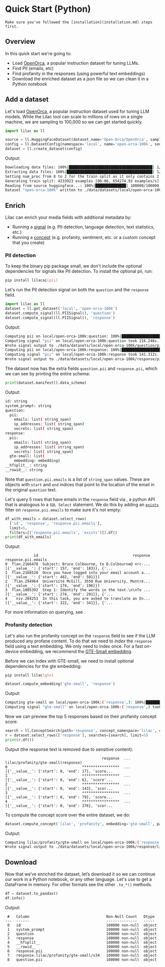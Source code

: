 # Quick Start (Python)

```{tip}
Make sure you've followed the [installation](installation.md) steps first.
```

## Overview

In this quick start we're going to:

- Load [OpenOrca](https://huggingface.co/datasets/Open-Orca/OpenOrca), a popular instruction dataset
  for tuning LLMs.
- Find PII (emails, etc)
- Find profanity in the responses (using powerful text embeddings)
- Download the enriched dataset as a json file so we can clean it in a Python notebook

## Add a dataset

Let's load [OpenOrca](https://huggingface.co/datasets/Open-Orca/OpenOrca), a popular instruction
dataset used for tuning LLM models. While the Lilac tool can scale to millions of rows on a single
machine, we are sampling to 100,000 so we can get started quickly.

```python
import lilac as ll

source = ll.HuggingFaceDataset(dataset_name='Open-Orca/OpenOrca', sample_size=100_000)
config = ll.DatasetConfig(namespace='local', name='open-orca-100k', source=source)
dataset = ll.create_dataset(config)
```

Output:

```sh
Downloading data files: 100%|██████████████████████████████████████| 1/1 [05:14<00:00, 314.85s/it]
Extracting data files: 100%|███████████████████████████████████████| 1/1 [00:00<00:00, 318.98it/s]
Setting num_proc from 8 to 2 for the train split as it only contains 2 shards.
Generating train split: 4233923 examples [00:06, 654274.93 examples/s]
Reading from source huggingface...: 100%|██████████████| 100000/100000 [00:03<00:00, 30124.10it/s]
Dataset "open-orca-100k" written to ./data/datasets/local/open-orca-100k
```

## Enrich

Lilac can enrich your media fields with additional metadata by:

- Running a [signal](../signals/signals.md) (e.g. PII detection, language detection, text
  statistics, etc.)
- Running a [concept](../concepts/concepts.md) (e.g. profanity, sentiment, etc. or a custom concept
  that you create)

### PII detection

To keep the binary pip package small, we don't include the optional dependencies for signals like
PII detection. To install the optional pii, run:

```sh
pip install lilacai[pii]
```

Let's run the PII detection signal on both the `question` and the `response` field.

```python
import lilac as ll
dataset = ll.get_dataset('local', 'open-orca-100k')
dataset.compute_signal(ll.PIISignal(), 'question')
dataset.compute_signal(ll.PIISignal(), 'response')
```

Output:

```sh
Computing pii on local/open-orca-100k:question: 100%|█████████████████████████████████████| 100000/100000 [03:36<00:00, 462.62it/s]
Computing signal "pii" on local/open-orca-100k:question took 216.246s.
Wrote signal output to ./data/datasets/local/open-orca-100k/question/pii
Computing pii on local/open-orca-100k:response: 100%|█████████████████████████████████████| 100000/100000 [02:21<00:00, 708.04it/s]
Computing signal "pii" on local/open-orca-100k:response took 141.312s.
Wrote signal output to ./data/datasets/local/open-orca-100k/response/pii
```

The dataset now has the extra fields `question.pii` and `response.pii`, which we can see by printing
the entire schema:

```py
print(dataset.manifest().data_schema)
```

Output:

```sh
id: string
system_prompt: string
question:
  pii:
    emails: list( string_span)
    ip_addresses: list( string_span)
    secrets: list( string_span)
response:
  pii:
    emails: list( string_span)
    ip_addresses: list( string_span)
    secrets: list( string_span)
  gte-small: list(
    embedding: embedding)
__hfsplit__: string
__rowid__: string
```

Note that `question.pii.emails` is a list of `string_span` values. These are objects with `start`
and `end` indices that point to the location of the email in the original `question` text.

Let's query 5 rows that have emails in the `response` field via [](#Dataset.select_rows), a python
API that is analogous to a `SQL Select` statement. We do this by adding an [`exists`](#Filter.op)
filter on `response.pii.emails` to make sure it's not empty:

```py
df_with_emails = dataset.select_rows(
  ['id', 'response', 'response.pii.emails'],
  limit=5,
  filters=[('response.pii.emails', 'exists')]).df()
print(df_with_emails)
```

Output:

```
             id                                           response                                response.pii.emails
0  flan.2166478  Subject: Bruce Colbourne, to D.Colbourne@ nrc-...  [{'__value__': {'start': 157, 'end': 183}}, {'...
1  flan.2168520  Once you have logged into your email account a...        [{'__value__': {'start': 482, 'end': 501}}]
2   flan.294964  Université McGill, 3550 Rue University, Montré...        [{'__value__': {'start': 174, 'end': 196}}]
3  flan.1805392  Step 1: Identify the words in the text.\n\nTo ...  [{'__value__': {'start': 274, 'end': 291}}, {'...
4    niv.204253  In this task, you are asked to translate an En...  [{'__value__': {'start': 322, 'end': 341}}, {'...
```

For more information on querying, see [](#Dataset.select_rows).

### Profanity detection

Let's also run the profanity concept on the `response` field to see if the LLM produced any profane
content. To do that we need to _index_ the `response` field using a text embedding. We only need to
index once. For a fast on-device embedding, we recommend the
[GTE-Small embedding](https://huggingface.co/thenlper/gte-small).

Before we can index with GTE-small, we need to install optional dependencies for the gte embedding:

```sh
pip install lilac[gte]
```

```py
dataset.compute_embedding('gte-small', 'response')
```

Output:

```sh
Computing gte-small on local/open-orca-100k:('response',): 100%|█████████████████████████████████████| 100000/100000 [17:59<00:00, 92.67it/s]
Computing signal "gte-small" on local/open-orca-100k:('response',) took 1079.260s.
```

Now we can preview the top 5 responses based on their profanity concept score:

```py
search = ll.ConceptSearch(path='response', concept_namespace='lilac', concept_name='profanity', embedding='gte-small')
r = dataset.select_rows(['response'], searches=[search], limit=5)
print(r.df())
```

Output (the response text is removed due to sensitive content):

```
                                            response  ...                lilac/profanity/gte-small(response)
0                                  *****************  ...  [{'__value__': {'start': 0, 'end': 17}, 'score...
1                                  *****************  ...  [{'__value__': {'start': 0, 'end': 6}, 'score'...
2                                  *****************  ...  [{'__value__': {'start': 0, 'end': 143}, 'scor...
3                                  *****************  ...  [{'__value__': {'start': 0, 'end': 79}, 'score...
4                                  *****************  ...  [{'__value__': {'start': 0, 'end': 376}, 'scor...
```

To compute the concept score over the entire dataset, we do:

```py
dataset.compute_concept('lilac', 'profanity', embedding='gte-small', path='response')
```

Output:

```sh
Computing lilac/profanity/gte-small on local/open-orca-100k:('response',): 100%|█████████████████████████████████▉| 100000/100000 [00:10<00:00, 9658.80it/s]
Wrote signal output to ./data/datasets/local/open-orca-100k/response/lilac/profanity/gte-small/v34
```

## Download

Now that we’ve enriched the dataset, let’s download it so we can continue our work in a Python
notebook, or any other language. Let's use [](#Dataset.to_pandas) to get a DataFrame in memory. For
other formats see the other `.to_*()`[](#Dataset) methods.

```py
df = dataset.to_pandas()
df.info()
```

Output:

```
 #   Column                                   Non-Null Count   Dtype
---  ------                                   --------------   -----
 0   id                                       100000 non-null  object
 1   system_prompt                            100000 non-null  object
 2   question                                 100000 non-null  object
 3   response                                 100000 non-null  object
 4   __hfsplit__                              100000 non-null  object
 5   __rowid__                                100000 non-null  object
 6   response.pii                             100000 non-null  object
 7   response.lilac/profanity/gte-small/v34   100000 non-null  object
 8   question.pii                             100000 non-null  object
```
